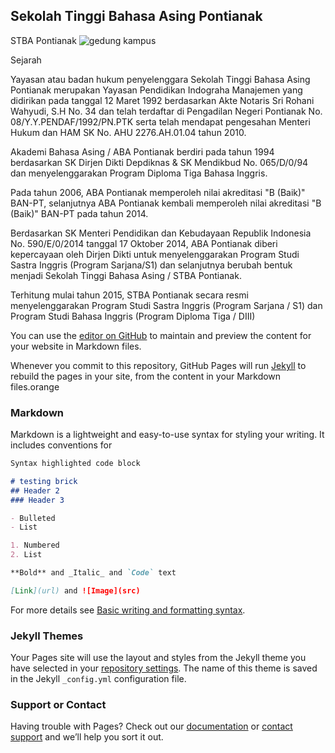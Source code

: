 ## Sekolah Tinggi Bahasa Asing Pontianak
STBA Pontianak
![gedung kampus](https://user-images.githubusercontent.com/94507345/148672342-06d0891f-0b6b-4843-9757-90d8bc73ef63.jpg)


Sejarah

Yayasan atau badan hukum penyelenggara Sekolah Tinggi Bahasa Asing Pontianak merupakan Yayasan Pendidikan Indograha Manajemen yang didirikan pada tanggal 12 Maret 1992 berdasarkan Akte Notaris Sri Rohani Wahyudi, S.H No. 34 dan telah terdaftar di Pengadilan Negeri Pontianak No. 08/Y.Y.PENDAF/1992/PN.PTK serta telah mendapat pengesahan Menteri Hukum dan HAM SK No. AHU 2276.AH.01.04 tahun 2010. 

Akademi Bahasa Asing / ABA Pontianak berdiri pada tahun 1994 berdasarkan SK Dirjen Dikti Depdiknas & SK Mendikbud No. 065/D/0/94 dan menyelenggarakan Program Diploma Tiga Bahasa Inggris.

Pada tahun 2006, ABA Pontianak memperoleh nilai akreditasi "B (Baik)" BAN-PT, selanjutnya ABA Pontianak kembali memperoleh nilai akreditasi "B (Baik)" BAN-PT pada tahun 2014.

Berdasarkan SK Menteri Pendidikan dan Kebudayaan Republik Indonesia No. 590/E/0/2014 tanggal 17 Oktober 2014, ABA Pontianak diberi kepercayaan oleh Dirjen Dikti untuk menyelenggarakan Program Studi Sastra Inggris (Program Sarjana/S1) dan selanjutnya berubah bentuk menjadi Sekolah Tinggi Bahasa Asing / STBA Pontianak. 

Terhitung mulai tahun 2015, STBA Pontianak secara resmi menyelenggarakan Program Studi Sastra Inggris (Program Sarjana / S1) dan Program Studi Bahasa Inggris (Program Diploma Tiga / DIII)

You can use the [editor on GitHub](https://github.com/Marcelinocw/Marcelinocw12/edit/gh-pages/index.md) to maintain and preview the content for your website in Markdown files.

Whenever you commit to this repository, GitHub Pages will run [Jekyll](https://jekyllrb.com/) to rebuild the pages in your site, from the content in your Markdown files.orange

### Markdown

Markdown is a lightweight and easy-to-use syntax for styling your writing. It includes conventions for

```markdown
Syntax highlighted code block

# testing brick
## Header 2
### Header 3

- Bulleted
- List

1. Numbered
2. List

**Bold** and _Italic_ and `Code` text

[Link](url) and ![Image](src)
```

For more details see [Basic writing and formatting syntax](https://docs.github.com/en/github/writing-on-github/getting-started-with-writing-and-formatting-on-github/basic-writing-and-formatting-syntax).

### Jekyll Themes

Your Pages site will use the layout and styles from the Jekyll theme you have selected in your [repository settings](https://github.com/Marcelinocw/Marcelinocw12/settings/pages). The name of this theme is saved in the Jekyll `_config.yml` configuration file.

### Support or Contact

Having trouble with Pages? Check out our [documentation](https://docs.github.com/categories/github-pages-basics/) or [contact support](https://support.github.com/contact) and we’ll help you sort it out.
